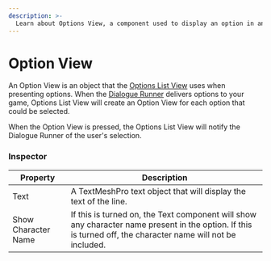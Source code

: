 ```yaml
---
description: >-
  Learn about Options View, a component used to display an option in an Options List View.
---
```


# Option View

An Option View is an object that the [Options List View](options-list-view.md) uses when presenting options. When the [Dialogue Runner](../dialogue-runner.md) delivers options to your game, Options List View will create an Option View for each option that could be selected.

When the Option View is pressed, the Options List View will notify the Dialogue Runner of the user's selection.

### Inspector

|Property|Description|
|---|---|
|Text|A TextMeshPro text object that will display the text of the line.|
|Show Character Name|If this is turned on, the Text component will show any character name present in the option. If this is turned off, the character name will not be included.|
